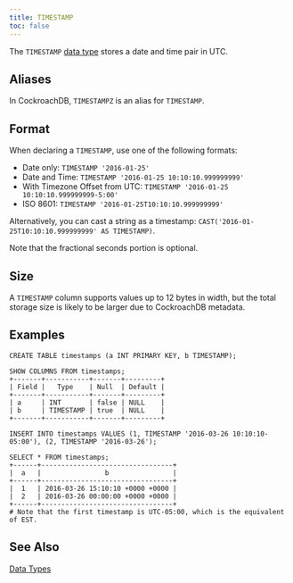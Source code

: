```yaml
---
title: TIMESTAMP
toc: false
---
```


The `TIMESTAMP` [data type](data-types.html) stores a date and time pair in UTC. 

<div id="toc"></div>

## Aliases

In CockroachDB, `TIMESTAMPZ` is an alias for `TIMESTAMP`.

## Format

When declaring a `TIMESTAMP`, use one of the following formats:

- Date only: `TIMESTAMP '2016-01-25'`
- Date and Time: `TIMESTAMP '2016-01-25 10:10:10.999999999'`
- With Timezone Offset from UTC: `TIMESTAMP '2016-01-25 10:10:10.999999999-5:00'`
- ISO 8601: `TIMESTAMP '2016-01-25T10:10:10.999999999'`

Alternatively, you can cast a string as a timestamp: `CAST('2016-01-25T10:10:10.999999999' AS TIMESTAMP)`.

Note that the fractional seconds portion is optional.

## Size

A `TIMESTAMP` column supports values up to 12 bytes in width, but the total storage size is likely to be larger due to CockroachDB metadata. 

## Examples

~~~
CREATE TABLE timestamps (a INT PRIMARY KEY, b TIMESTAMP);

SHOW COLUMNS FROM timestamps;
+-------+-----------+-------+---------+
| Field |   Type    | Null  | Default |
+-------+-----------+-------+---------+
| a     | INT       | false | NULL    |
| b     | TIMESTAMP | true  | NULL    |
+-------+-----------+-------+---------+

INSERT INTO timestamps VALUES (1, TIMESTAMP '2016-03-26 10:10:10-05:00'), (2, TIMESTAMP '2016-03-26');

SELECT * FROM timestamps;
+------+---------------------------------+
|  a   |                b                |
+------+---------------------------------+
|  1   | 2016-03-26 15:10:10 +0000 +0000 |
|  2   | 2016-03-26 00:00:00 +0000 +0000 |
+------+---------------------------------+
# Note that the first timestamp is UTC-05:00, which is the equivalent of EST.
~~~

## See Also

[Data Types](data-types.html)